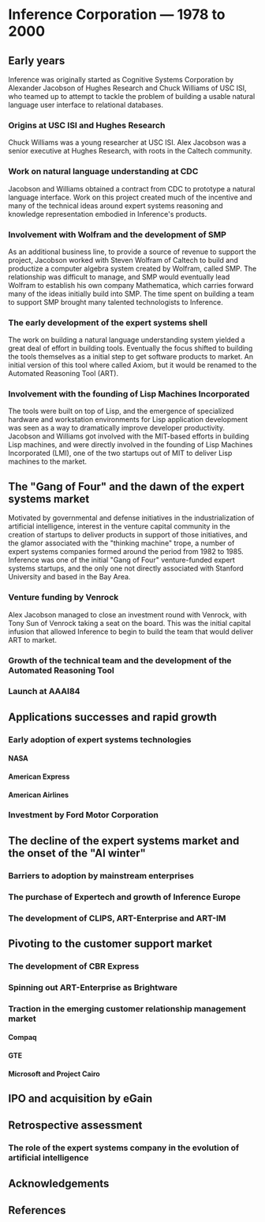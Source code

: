 # Inference Corporation &mdash; 1978 to 2000

## Early years
Inference was originally started as Cognitive Systems Corporation by Alexander Jacobson of Hughes Research and Chuck Williams of USC ISI, who teamed up to attempt to tackle the problem of building a usable natural language user interface to relational databases.

### Origins at USC ISI and Hughes Research
Chuck Williams was a young researcher at USC ISI. Alex Jacobson was a senior executive at Hughes Research, with roots in the Caltech community.

### Work on natural language understanding at CDC
Jacobson and Williams obtained a contract from CDC to prototype a natural language interface. Work on this project created much of the incentive and many of the technical ideas around expert systems reasoning and knowledge representation embodied in Inference's products.

### Involvement with Wolfram and the development of SMP
As an additional business line, to provide a source of revenue to support the  project, Jacobson worked with Steven Wolfram of Caltech to build and productize a computer algebra system created by Wolfram, called SMP. The relationship was difficult to manage, and SMP would eventually lead Wolfram to establish his own company Mathematica, which carries forward many of the ideas initially build into SMP. The time spent on building a team to support SMP brought many talented technologists to Inference.

### The early development of the expert systems shell
The work on building a natural language understanding system yielded a great deal of effort in building tools. Eventually the focus shifted to building the tools themselves as a initial step to get software products to market. An initial version of this tool where called Axiom, but it would be renamed to the Automated Reasoning Tool (ART).

### Involvement with the founding of Lisp Machines Incorporated
The tools were built on top of Lisp, and the emergence of specialized hardware and workstation environments for Lisp application development was seen as a way to dramatically improve developer productivity. Jacobson and Williams got involved with the MIT-based efforts in building Lisp machines, and were directly involved in the founding of Lisp Machines Incorporated (LMI), one of the two startups out of MIT to deliver Lisp machines to the market.

## The "Gang of Four" and the dawn of the expert systems market
Motivated by governmental and defense initiatives in the industrialization of artificial intelligence, interest in the venture capital community in the creation of startups to deliver products in support of those initiatives, and the glamor associated with the "thinking machine" trope, a number of expert systems companies formed around the period from 1982 to 1985. Inference was one of the initial "Gang of Four" venture-funded expert systems startups, and the only one not directly associated with Stanford University and based in the Bay Area.

### Venture funding by Venrock
Alex Jacobson managed to close an investment round with Venrock, with Tony Sun of Venrock taking a seat on the board. This was the initial capital infusion that allowed Inference to begin to build the team that would deliver ART to market.

### Growth of the technical team and the development of the Automated Reasoning Tool

### Launch at AAAI84

## Applications successes and rapid growth

### Early adoption of expert systems technologies

#### NASA

#### American Express

#### American Airlines

### Investment by Ford Motor Corporation

## The decline of the expert systems market and the onset of the "AI winter"

### Barriers to adoption by mainstream enterprises

### The purchase of Expertech and growth of Inference Europe

### The development of CLIPS, ART-Enterprise and ART-IM

## Pivoting to the customer support market

### The development of CBR Express

### Spinning out ART-Enterprise as Brightware

### Traction in the emerging customer relationship management market

#### Compaq

#### GTE

#### Microsoft and Project Cairo

## IPO and acquisition by eGain

## Retrospective assessment

### The role of the expert systems company in the evolution of artificial intelligence

## Acknowledgements

## References
